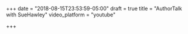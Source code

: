 +++
date = "2018-08-15T23:53:59-05:00"
draft = true
title = "AuthorTalk with SueHawley"
video_platform = "youtube"

+++
